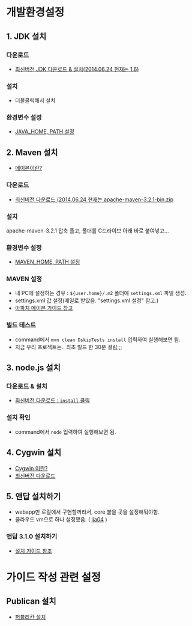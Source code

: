# 개발환경설정

## 1. JDK 설치

### 다운로드
* [최신버전 JDK 다운로드 & 설치(2014.06.24 현재는 1.6)](http://www.oracle.com/technetwork/java/javasebusiness/downloads/java-archive-downloads-javase6-419409.html#jdk-6u45-oth-JPR)

### 설치
* 더블클릭해서 설치

### 환경변수 설정

* [JAVA_HOME, PATH 설정](http://h5bak.tistory.com/91)

## 2. Maven 설치

* [메이븐이란?](http://scolor.tistory.com/19)

### 다운로드
* [최신버전 다운로드 (2014.06.24 현재는 apache-maven-3.2.1-bin.zip](http://apache.tt.co.kr/maven/maven-3/3.2.1/binaries/apache-maven-3.2.1-bin.zip)

### 설치
apache-maven-3.2.1 압축 풀고, 폴더를 C드라이브 아래 바로 붙여넣고...

### 환경변수 설정             

* [MAVEN_HOME, PATH 설정](http://kyungseo.pe.kr/archives/513)

### MAVEN 설정

* 내 PC에 설정하는 경우 : `${user.home}/.m2` 폴더에 `settings.xml` 파일 생성.
* settings.xml 값 설정(메일로 받았음. "settings.xml 설정" 참고.)
* [아파치 메이븐 가이드 참고](http://maven.apache.org/settings.html)

### 빌드 테스트

* command에서 `mvn clean DskipTests install` 입력하여 실행해보면 됨.
* 지금 우리 프로젝트는.. 최초 빌드 한 30분 걸림;;; 

## 3. node.js 설치

### 다운로드 & 설치
* [최신버전 다운로드 : `install` 클릭 ](http://www.nodejs.org/)

### 설치 확인
* command에서 `node` 입력하여 실행해보면 됨.

## 4. Cygwin 설치
* [Cygwin 이란?](http://mwultong.blogspot.com/2006/07/cygwin-cygwin.html)
* [최신버전 다운로드](https://cygwin.com/install.html) 

## 5. 앤답 설치하기
* webapp만 로컬에서 구현할꺼라서, core 붙을 곳을 설정해둬야함. 
* 클라우드 vm으로 하나 설정했음.  ( [lia04](http://wiki.nexrcorp.com/display/BD/Ucloud+VM+list) )

### 앤답 3.1.0 설치하기                
* [설치 가이드 참조](https://github.com/nexr/ndap-playbooks/tree/ndap-3.1)


# 가이드 작성 관련 설정

## Publican 설치
  
* [퍼블리칸 설치](https://fedorahosted.org/publican/)